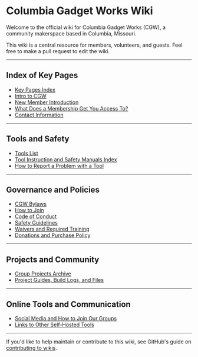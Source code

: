 # Columbia Gadget Works Wiki

Welcome to the official wiki for Columbia Gadget Works (CGW), a community makerspace based in Columbia, Missouri.

This wiki is a central resource for members, volunteers, and guests. Feel free to make a pull request to edit the wiki.

---

## Index of Key Pages

- [Key Pages Index](./Key-Pages-Index)
- [Intro to CGW](./Intro-to-Makerspace)
- [New Member Introduction](./New-Member-Introduction)
- [What Does a Membership Get You Access To?](./Membership-Access)
- [Contact Information](./Contact-Info)

---

## Tools and Safety

- [Tools List](./Tools-List)
- [Tool Instruction and Safety Manuals Index](./Tools-Manuals)
- [How to Report a Problem with a Tool](./Report-a-Tool-Issue)

---

## Governance and Policies

- [CGW Bylaws](./Bylaws)
- [How to Join](./How-to-Join)
- [Code of Conduct](./Code-of-Conduct)
- [Safety Guidelines](./Safety)
- [Waivers and Required Training](./Waivers-and-Training)
- [Donations and Purchase Policy](./Donations-and-Purchases)

---

## Projects and Community

- [Group Projects Archive](./Group-Projects)
- [Project Guides, Build Logs, and Files](./Project-Guides)

---

## Online Tools and Communication

- [Social Media and How to Join Our Groups](./Join-Our-Groups)
- [Links to Other Self-Hosted Tools](./Self-Hosted-Tools)

---

If you'd like to help maintain or contribute to this wiki, see GitHub's guide on [contributing to wikis](https://docs.github.com/en/communities/documenting-your-project-with-wikis/about-wikis).
